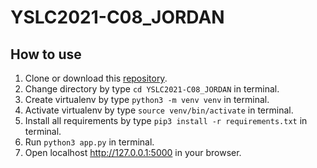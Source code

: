 # YSLC2021-C08_JORDAN
 
## How to use
1. Clone or download this [repository](https://github.com/5hyfilm/YSLC2021-C08_JORDAN).
2. Change directory by type ```cd YSLC2021-C08_JORDAN``` in terminal.
3. Create virtualenv by type ```python3 -m venv venv``` in terminal.
4. Activate virtualenv by type ```source venv/bin/activate``` in terminal.
5. Install all requirements by type ```pip3 install -r requirements.txt``` in terminal.
6. Run ```python3 app.py``` in terminal.
7. Open localhost http://127.0.0.1:5000 in your browser.